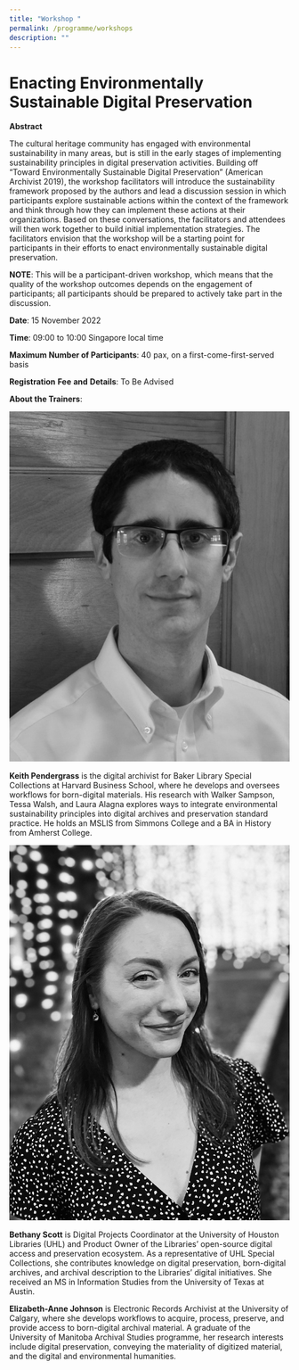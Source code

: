 ```yaml
---
title: "Workshop "
permalink: /programme/workshops
description: ""
---
```

# Enacting Environmentally Sustainable Digital Preservation

**Abstract**

The cultural heritage community has engaged with environmental sustainability in many areas, but is still in the early stages of implementing sustainability principles in digital preservation activities. Building off “Toward Environmentally Sustainable Digital Preservation” (American Archivist 2019), the workshop facilitators will introduce the sustainability framework proposed by the authors and lead a discussion session in which participants explore sustainable actions within the context of the framework and think through how they can implement these actions at their organizations. Based on these conversations, the facilitators and attendees will then work together to build initial implementation strategies. The facilitators envision that the workshop will be a starting point for participants in their efforts to enact environmentally sustainable digital preservation.

**NOTE**: This will be a participant-driven workshop, which means that the quality of the workshop outcomes depends on the engagement of participants; all participants should be prepared to actively take part in the discussion.

**Date**:
15 November 2022

**Time**: 
09:00 to 10:00 Singapore local time 

**Maximum Number of Participants**:
40 pax, on a first-come-first-served basis 

**Registration** **Fee** **and** **Details**: 
To Be Advised 

**About the Trainers**:

![](/images/Picture1_ws.jpg)

**Keith Pendergrass** is the digital archivist for Baker Library Special Collections at Harvard Business School, where he develops and oversees workflows for born-digital materials. His research with Walker Sampson, Tessa Walsh, and Laura Alagna explores ways to integrate environmental sustainability principles into digital archives and preservation standard practice. He holds an MSLIS from Simmons College and a BA in History from Amherst College.

![](/images/D1D92BE9-39C2-466A-886F-7E733E6DBA3B.jpeg)

**Bethany Scott** is Digital Projects Coordinator at the University of Houston Libraries (UHL) and Product Owner of the Libraries’ open-source digital access and preservation ecosystem. As a representative of UHL Special Collections, she contributes knowledge on digital preservation, born-digital archives, and archival description to the Libraries’ digital initiatives. She received an MS in Information Studies from the University of Texas at Austin.


**Elizabeth-Anne Johnson** is Electronic Records Archivist at the University of Calgary, where she develops workflows to acquire, process, preserve, and provide access to born-digital archival material. A graduate of the University of Manitoba Archival Studies programme, her research interests include digital preservation, conveying the materiality of digitized material, and the digital and environmental humanities.
